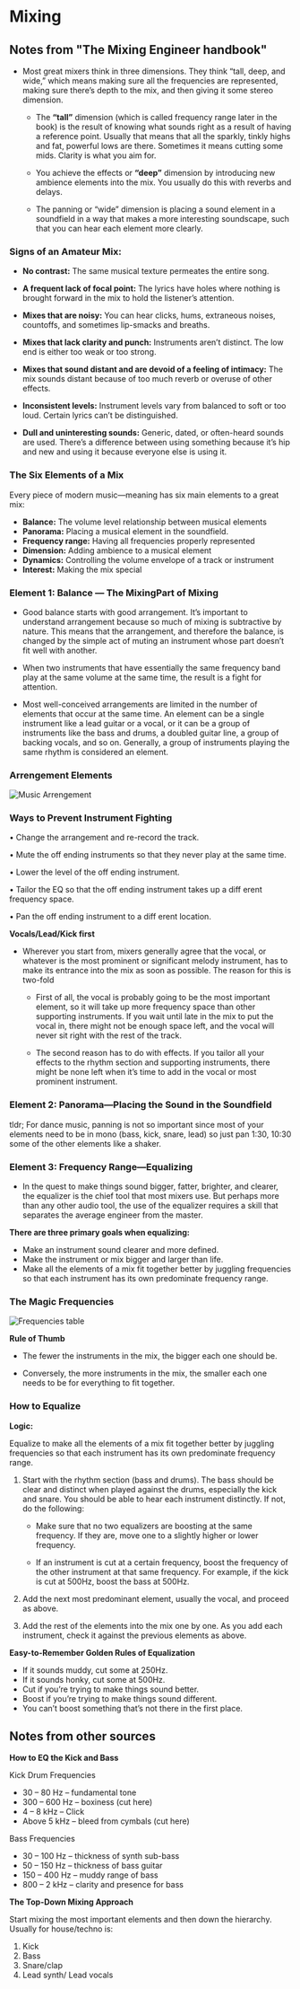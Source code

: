 # Mixing
## Notes from "The Mixing Engineer handbook"

- Most great mixers think in three dimensions. They think “tall, deep,
and wide,” which means making sure all the frequencies are represented,
making sure there’s depth to the mix, and then giving it some stereo
dimension.

    - The **“tall”** dimension (which is called frequency range later in the book)
    is the result of knowing what sounds right as a result of having a reference
    point. Usually that means that all the sparkly, tinkly highs
    and fat, powerful lows are there. Sometimes it means cutting some mids.
    Clarity is what you aim for.

    - You achieve the effects or **“deep”** dimension by introducing new ambience elements into the mix. You usually do this with reverbs and delays.

    - The panning or “wide” dimension is placing a sound element in a soundfield in a way that makes a more interesting soundscape, such that you can hear each element more clearly.


### Signs of an Amateur Mix:
- **No contrast:** The same musical texture permeates the entire song.

- **A frequent lack of focal point:** The lyrics have holes where nothing is brought forward in the mix to hold the listener’s attention.

- **Mixes that are noisy:** You can hear clicks, hums, extraneous noises, countoffs, and sometimes lip-smacks and breaths.

- **Mixes that lack clarity and punch:** Instruments aren’t distinct. The low end is either too weak or too strong.

 - **Mixes that sound distant and are devoid of a feeling of intimacy:** The mix sounds distant because of too much reverb or overuse of other effects.

- **Inconsistent levels:** Instrument levels vary from balanced to soft or too loud. Certain lyrics can’t be distinguished.

- **Dull and uninteresting sounds:** Generic, dated, or often-heard sounds are used. There’s a difference between using something because it’s hip and new and using it because everyone else is using it.


### The Six Elements of a Mix
Every piece of modern music—meaning has six main elements to a great mix:
- **Balance:** The volume level relationship between musical elements
- **Panorama:** Placing a musical element in the soundfield.
- **Frequency range:** Having all frequencies properly represented
- **Dimension:** Adding ambience to a musical element
- **Dynamics:** Controlling the volume envelope of a track or instrument
- **Interest:** Making the mix special


### Element 1: Balance — The MixingPart of Mixing
- Good balance starts with good arrangement. It’s important to understand arrangement because so much of mixing is subtractive by nature. This means that the arrangement, and therefore the balance, is changed by the simple act of muting an instrument whose part doesn’t fit well with another.

- When two instruments that have essentially the same frequency band play at the same volume at the same time, the result is a fight for attention.

- Most well-conceived arrangements are limited in the number of elements that occur at the same time. An element can be a single instrument like a lead guitar or a vocal, or it can be a group of instruments like the bass and drums, a doubled guitar line, a group of backing vocals, and so on. Generally, a group of instruments playing the same rhythm is considered an element.


### Arrengement Elements
![Music Arrengement](./media/music_arrengement.PNG)


### Ways to Prevent Instrument Fighting
• Change the arrangement and re-record the track.

• Mute the off ending instruments so that they never play at the same
time.

• Lower the level of the off ending instrument.

• Tailor the EQ so that the off ending instrument takes up a diff erent
frequency space.

• Pan the off ending instrument to a diff erent location.


**Vocals/Lead/Kick first**

- Wherever you start from, mixers generally agree that the vocal, or whatever is the most prominent or significant melody instrument, has to make its entrance into the mix as soon as possible. The reason for this is
two-fold

    - First of all, the vocal is probably going to be the most important element, so it will take up more frequency space than other supporting instruments. If you wait until late in the mix to put the vocal in, there might not be enough space left, and the vocal will never sit right with the rest of the track.

    - The second reason has to do with effects. If you tailor all your effects to the rhythm section and supporting instruments, there might be none left when it’s time to add in the vocal or most prominent instrument.


### Element 2: Panorama—Placing the Sound in the Soundfield

tldr; For dance music, panning is not so important since most of your elements need to be in mono (bass, kick, snare, lead) so just pan 1:30, 10:30 some of the other elements like a shaker.

### Element 3: Frequency Range—Equalizing

- In the quest to make things sound bigger, fatter, brighter, and clearer, the equalizer is the chief tool that most mixers use. But perhaps more than
any other audio tool, the use of the equalizer requires a skill that separates the average engineer from the master.


**There are three primary goals when equalizing:**
- Make an instrument sound clearer and more defined.
- Make the instrument or mix bigger and larger than life.
- Make all the elements of a mix fit together better by juggling frequencies so that each instrument has its own predominate frequency range.

### The Magic Frequencies
![Frequencies table](./media/frequencies_table.PNG)


**Rule of Thumb**
- The fewer the instruments in the mix, the bigger each one should be.

- Conversely, the more instruments in the mix, the smaller each one needs to be for everything to fit together.


### How to Equalize

**Logic:**

Equalize to make all the elements of a mix fit together better by juggling frequencies so that each instrument has its own predominate frequency range.
1. Start with the rhythm section (bass and drums). The bass should be clear and distinct when played against the drums, especially the kick
and snare. You should be able to hear each instrument distinctly. If not, do the
following:

    - Make sure that no two equalizers are boosting at the same frequency. If they are, move one to a slightly higher or lower frequency.

    - If an instrument is cut at a certain frequency, boost the frequency of the other instrument at that same frequency. For example, if the kick is cut at 500Hz, boost the bass at 500Hz.

2. Add the next most predominant element, usually the vocal, and proceed as above.

3. Add the rest of the elements into the mix one by one. As you add each instrument, check it against the previous elements as above.


**Easy-to-Remember Golden Rules of Equalization**
- If it sounds muddy, cut some at 250Hz.
- If it sounds honky, cut some at 500Hz.
- Cut if you’re trying to make things sound better.
- Boost if you’re trying to make things sound different.
- You can’t boost something that’s not there in the first place.




## Notes from other sources
**How to EQ the Kick and Bass**

Kick Drum Frequencies
- 30 – 80 Hz  – fundamental tone
- 300 – 600 Hz – boxiness (cut here)
- 4 – 8 kHz – Click
- Above 5 kHz – bleed from cymbals (cut here)

Bass Frequencies
- 30 – 100 Hz – thickness of synth sub-bass
- 50 – 150 Hz – thickness of bass guitar
- 150 – 400 Hz – muddy range of bass
- 800 – 2 kHz – clarity and presence for bass


**The Top-Down Mixing Approach**

Start mixing the most important elements and then down the hierarchy. Usually for house/techno is:

1. Kick
2. Bass
3. Snare/clap
4. Lead synth/ Lead vocals


